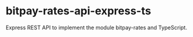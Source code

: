 # bitpay-rates-api-express-ts
Express REST API to implement the module bitpay-rates and TypeScript.

